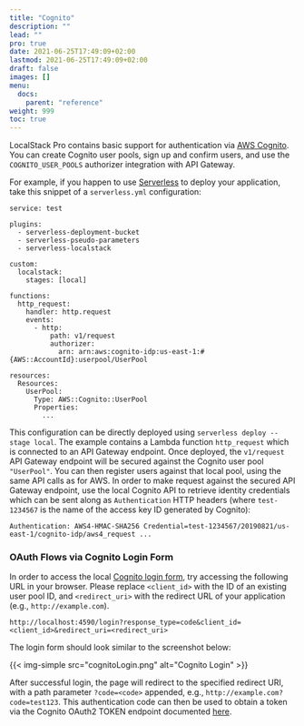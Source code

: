 ```yaml
---
title: "Cognito"
description: ""
lead: ""
pro: true
date: 2021-06-25T17:49:09+02:00
lastmod: 2021-06-25T17:49:09+02:00
draft: false
images: []
menu:
  docs:
    parent: "reference"
weight: 999
toc: true
---
```


LocalStack Pro contains basic support for authentication via [AWS Cognito](https://eu-central-1.console.aws.amazon.com/cognito/). You can create Cognito user pools, sign up and confirm users, and use the `COGNITO_USER_POOLS` authorizer integration with API Gateway.

For example, if you happen to use [Serverless](https://serverless.com/) to deploy your application, take this snippet of a `serverless.yml` configuration:
```
service: test

plugins:
  - serverless-deployment-bucket
  - serverless-pseudo-parameters
  - serverless-localstack

custom:
  localstack:
    stages: [local]

functions:
  http_request:
    handler: http.request
    events:
      - http:
          path: v1/request
          authorizer:
            arn: arn:aws:cognito-idp:us-east-1:#{AWS::AccountId}:userpool/UserPool

resources:
  Resources:
    UserPool:
      Type: AWS::Cognito::UserPool
      Properties:
        ...
```
This configuration can be directly deployed using `serverless deploy --stage local`. The example contains a Lambda function `http_request` which is connected to an API Gateway endpoint. Once deployed, the `v1/request` API Gateway endpoint will be secured against the Cognito user pool `"UserPool"`. You can then register users against that local pool, using the same API calls as for AWS. In order to make request against the secured API Gateway endpoint, use the local Cognito API to retrieve identity credentials which can be sent along as `Authentication` HTTP headers (where `test-1234567` is the name of the access key ID generated by Cognito):

```
Authentication: AWS4-HMAC-SHA256 Credential=test-1234567/20190821/us-east-1/cognito-idp/aws4_request ...
```

### OAuth Flows via Cognito Login Form

In order to access the local [Cognito login form](https://docs.aws.amazon.com/cognito/latest/developerguide/login-endpoint.html), try accessing the following URL in your browser. Please replace `<client_id>` with the ID of an existing user pool ID, and `<redirect_uri>` with the redirect URL of your application (e.g., `http://example.com`).
```
http://localhost:4590/login?response_type=code&client_id=<client_id>&redirect_uri=<redirect_uri>
```

The login form should look similar to the screenshot below:

{{< img-simple src="cognitoLogin.png" alt="Cognito Login" >}}

After successful login, the page will redirect to the specified redirect URI, with a path parameter `?code=<code>` appended, e.g., `http://example.com?code=test123`. This authentication code can then be used to obtain a token via the Cognito OAuth2 TOKEN endpoint documented [here](https://docs.aws.amazon.com/cognito/latest/developerguide/token-endpoint.html).
